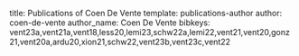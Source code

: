 title: Publications of Coen De Vente
template: publications-author
author: coen-de-vente
author_name: Coen De Vente
bibkeys: vent23a,vent21a,vent18,less20,lemi23,schw22a,lemi22,vent21,vent20,gonz21,vent20a,ardu20,xion21,schw22,vent23b,vent23c,vent22
